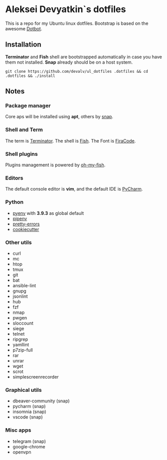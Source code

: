 # Aleksei Devyatkin`s dotfiles

This is a repo for my Ubuntu linux dotfiles. 
Bootstrap is based on the awesome [Dotbot](https://github.com/anishathalye/dotbot).

## Installation

**Terminator** and **Fish** shell are bootstrapped automatically in case you 
have them not installed. **Snap** already should be on a host system.

```shell
git clone https://github.com/devalv/ul_dotfiles .dotfiles && cd .dotfiles && ./install
```

## Notes

### Package manager
Core aps will be installed using **apt**, others by [snap](https://snapcraft.io/docs/getting-started).

### Shell and Term
The term is [Terminator](https://terminator-gtk3.readthedocs.io/en/latest/).
The shell is [Fish](https://fishshell.com/). 
The Font is [FiraCode](https://github.com/tonsky/FiraCode).

### Shell plugins
Plugins management is powered by [oh-my-fish](https://github.com/oh-my-fish/plugin-osx).

### Editors
The default console editor is **vim**, and the default IDE is 
[PyCharm](https://www.jetbrains.com/pycharm/).

### Python
* [pyenv](https://github.com/pyenv/pyenv) with **3.9.3** as global default
* [pipenv](https://pipenv.pypa.io/en/latest/)
* [pretty-errors](https://github.com/onelivesleft/PrettyErrors/)
* [cookiecutter](https://github.com/cookiecutter/cookiecutter) 

### Other utils
- curl
- mc
- htop
- tmux
- git
- bat
- ansible-lint
- gnupg
- jsonlint
- hub
- fzf
- nmap
- pwgen
- sloccount
- siege
- telnet
- ripgrep
- yamllint
- p7zip-full
- rar
- unrar 
- wget
- scrot
- simplescreenrecorder

### Graphical utils
- dbeaver-community (snap)
- pycharm (snap)
- insomnia (snap)
- vscode (snap)

### Misc apps
- telegram (snap)
- google-chrome
- openvpn

